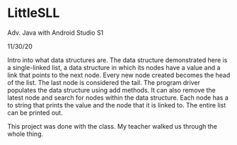 # LittleSLL

Adv. Java with Android Studio S1

11/30/20

Intro into what data structures are. The data structure demonstrated here is a single-linked list, a data structure in which its nodes have a value and a link
that points to the next node. Every new node created becomes the head of the list. The last node is considered the tail. The program driver populates the data
structure using add methods. It can also remove the latest node and search for nodes within the data structure. Each node has a to string that prints the value
and the node that it is linked to. The entire list can be printed out.

This project was done with the class. My teacher walked us through the whole thing.
